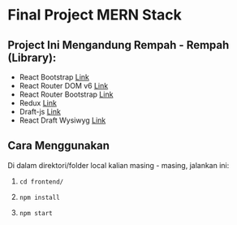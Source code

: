 # Final Project MERN Stack

## Project Ini Mengandung Rempah - Rempah (Library):
* React Bootstrap [Link](https://react-bootstrap.netlify.app/)
* React Router DOM v6 [Link](https://reactrouter.com/docs/en/v6/getting-started/)
* React Router Bootstrap [Link](https://www.npmjs.com/package/react-router-bootstrap)
* Redux [Link](https://redux.js.org/introduction/getting-started)
* Draft-js [Link](https://draftjs.org/)
* React Draft Wysiwyg [Link](https://www.npmjs.com/package/react-draft-wysiwyg)

## Cara Menggunakan

Di dalam direktori/folder local kalian masing - masing, jalankan ini:

1. `cd frontend/`

2. `npm install`

3. `npm start`
